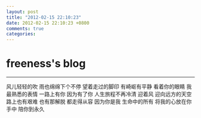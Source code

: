 ```yaml
---
layout: post
title: "2012-02-15 22:10:23"
date: 2012-02-15 22:10:23 +0800
comments: true
categories: 
---
```


# freeness's blog

----------

>
风儿轻轻的吹
雨也绵绵下个不停
望着走过的脚印
有崎岖有平静
看着你的眼睛
我最熟悉的表情
一路上有你
因为有了你
人生旅程不再冷清
迎着风
迎向远方的天空
路上也有艰难
也有那解脱
都走得从容
因为你是我
生命中的所有
将我的心放在你手中
陪你到永久